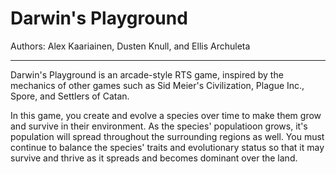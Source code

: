 # Darwin's Playground
Authors: Alex Kaariainen, Dusten Knull, and Ellis Archuleta
_______________________________________________________________

Darwin's Playground is an arcade-style RTS game, inspired by the mechanics of other games
such as Sid Meier's Civilization, Plague Inc., Spore, and Settlers of Catan.

In this game, you create and evolve a species over time to make them grow and survive in their environment. As the species' populatioon grows, it's population will spread throughout the surrounding regions as well. You must continue to balance the species' traits and evolutionary status so that it may survive and thrive as it spreads and becomes dominant over the land. 
